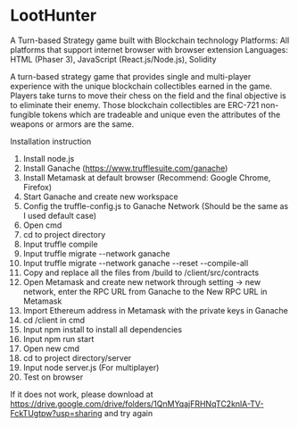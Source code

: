 # LootHunter
A Turn-based Strategy game built with Blockchain technology 
Platforms: All platforms that support internet browser with browser extension
Languages: HTML (Phaser 3), JavaScript (React.js/Node.js), Solidity

A turn-based strategy game that provides single and multi-player experience with the unique blockchain collectibles earned in the game. Players take turns to move their chess on the field and the final objective is to eliminate their enemy. Those blockchain collectibles are ERC-721 non-fungible tokens which are tradeable and unique even the attributes of the weapons or armors are the same.

Installation instruction
1.	Install node.js
2.	Install Ganache (https://www.trufflesuite.com/ganache)
3.	Install Metamask at default browser (Recommend: Google Chrome, Firefox)
4.	Start Ganache and create new workspace
5.	Config the truffle-config.js to Ganache Network (Should be the same as I used default case)
6.	Open cmd
7.	cd to project directory
8.	Input truffle compile
9.	Input truffle migrate --network ganache
10.	Input truffle migrate --network ganache --reset --compile-all
11.	Copy and replace all the files from /build to /client/src/contracts
12.	Open Metamask and create new network through setting -> new network, enter the RPC URL from Ganache to the New RPC URL in Metamask
13.	Import Ethereum address in Metamask with the private keys in Ganache
14.	cd /client in cmd
15. Input npm install to install all dependencies
16.	Input npm run start
17.	Open new cmd
18.	cd to project directory/server
19.	Input node server.js (For multiplayer)
20. Test on browser

If it does not work, please download at https://drive.google.com/drive/folders/1QnMYqajFRHNqTC2knlA-TV-FckTUgtpw?usp=sharing and try again
